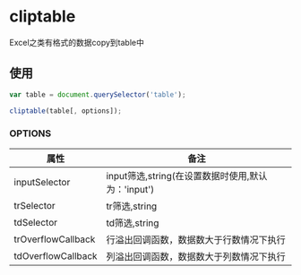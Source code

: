 # cliptable
Excel之类有格式的数据copy到table中

## 使用
```javascript
var table = document.querySelector('table');

cliptable(table[, options]);
```

### OPTIONS

|属性|备注|
|---|---|
|inputSelector|input筛选,string(在设置数据时使用,默认为：'input')|
|trSelector|tr筛选,string|
|tdSelector|td筛选,string|
|trOverflowCallback |行溢出回调函数，数据数大于行数情况下执行|
|tdOverflowCallback |列溢出回调函数，数据数大于列数情况下执行|

